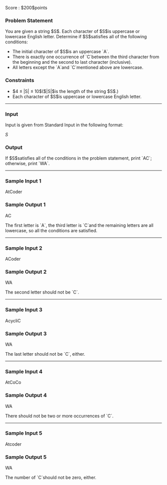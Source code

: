 
<div>

<span>

<span>

<p>
Score : $200$points
</p>

<div>

<section>

### **Problem Statement**

<p>
You are given a string $S$. Each character of $S$is uppercase or lowercase English letter.
Determine if $S$satisfies all of the following conditions:
</p>

<ul>

<li>
The initial character of $S$is an uppercase `A`.
</li>

<li>
There is exactly one occurrence of `C`between the third character from the beginning and the second to last character (inclusive).
</li>

<li>
All letters except the `A`and `C`mentioned above are lowercase.
</li>

</ul>

</section>

</div>

<div>

<section>

### **Constraints**

<ul>

<li>
$4 ≤ |S| ≤ 10$($|S|$is the length of the string $S$.)
</li>

<li>
Each character of $S$is uppercase or lowercase English letter.
</li>

</ul>

</section>

</div>

---

<div>

<div>

<section>

### **Input**

<p>
Input is given from Standard Input in the following format:
</p>

<div>

$S$
</div>

</section>

</div>

<div>

<section>

### **Output**

<p>
If $S$satisfies all of the conditions in the problem statement, print `AC`; otherwise, print `WA`.
</p>

</section>

</div>

</div>

---

<div>

<section>

### **Sample Input 1**

<div>

AtCoder

</div>

</section>

</div>

<div>

<section>

### **Sample Output 1**

<div>

AC

</div>

<p>
The first letter is `A`, the third letter is `C`and the remaining letters are all lowercase, so all the conditions are satisfied.
</p>

</section>

</div>

---

<div>

<section>

### **Sample Input 2**

<div>

ACoder

</div>

</section>

</div>

<div>

<section>

### **Sample Output 2**

<div>

WA

</div>

<p>
The second letter should not be `C`.
</p>

</section>

</div>

---

<div>

<section>

### **Sample Input 3**

<div>

AcycliC

</div>

</section>

</div>

<div>

<section>

### **Sample Output 3**

<div>

WA

</div>

<p>
The last letter should not be `C`, either.
</p>

</section>

</div>

---

<div>

<section>

### **Sample Input 4**

<div>

AtCoCo

</div>

</section>

</div>

<div>

<section>

### **Sample Output 4**

<div>

WA

</div>

<p>
There should not be two or more occurrences of `C`.
</p>

</section>

</div>

---

<div>

<section>

### **Sample Input 5**

<div>

Atcoder

</div>

</section>

</div>

<div>

<section>

### **Sample Output 5**

<div>

WA

</div>

<p>
The number of `C`should not be zero, either.
</p>

</section>

</div>

</span>

</span>

</div>
